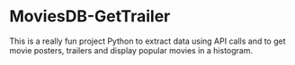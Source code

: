 # MoviesDB-GetTrailer
This is a really fun project Python to extract data using API calls and to get movie posters, trailers and display popular movies in a histogram.  
